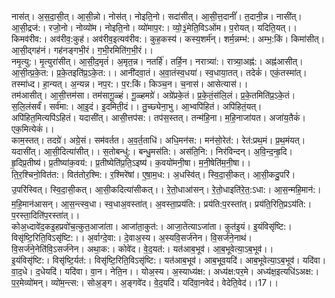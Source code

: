 

  
नास॑त्। अ॒स॒दा॒सी॒त्। आ॒सी॒न्नो। नोस॑त्। नोइति॒नो। सदा॑सीत्। आ॒सी॒त्त॒दानीं॑। त॒दानी॒न्न। नासी॑त्। आ॒सी॒द्रज॑:। रजो॒नो। नोव्यो॑म। नोइति॒नो। व्यो॑माप॒र:। व्यो॒३॒॑मेति॒विऽओ॑म। प॒रोयत्। यदिति॒यत्।। किमव॑रीव:। अव॑रीव॒:कुह॑। अव॑रीव॒इत्यव॑रीव:। कुह॒कस्य॑। कस्य॒शर्म॑न्। शर्म॒न्नम्भ॑:। अम्भ॒:किं। किमा॑सीत्। आ॒सी॒द्गह॑नं। गह॑नङ्गभी॒रं। ग॒भी॒रमिति॑ग॒भी॒रं।।  
नमृ॒त्यु:। मृ॒त्युरा॑सीत्। आ॒सी॒द॒मृतं॑। अ॒मृत॒न्न। नतर्हि॑। तर्हि॒न। नरात्र्या॑:। रात्र्या॒अह्न॑:। अह्न॑आसीत्। आ॒सी॒त्प्र॒के॒त:। प्र॒के॒तइति॑प्र॒ऽके॒त:।। आनी॑दवा॒तं। अ॒वा॒तंस्व॒धया॑। स्व॒धाया॒तत्। तदेकं॑। एकं॒तस्मा॑त्। तस्मा॑ध्द। हा॒न्यत्। अ॒न्यन्न। नप॒र:। प॒र:किं। किञ्च॒न। च॒नास॑। आसेत्यास॑।।  
तम॑आसीत्। आ॒सी॒त्तम॑सा। तम॑सागू॒ळ्हं। गू॒ळ्हमग्रे॑। अग्रे॑प्रके॒तं। प्र॒के॒तं॒स॑लि॒लं। प्र॒के॒तमिति॑प्र॒ऽके॒तं। स॒लि॒लंसर्वं॑। सर्व॑मा:। आ॒इ॒दं। इ॒दमिती॒दं।। तु॒च्छ्येना॒भु। आ॒भ्वपि॑हितं। अपि॑हितं॒यत्। अपि॑हित॒मित्यपि॑ऽहितं। यदासी॑त्। आसी॒त्तप॑स:। तप॑स॒स्तत्। तन्म॑हि॒ना। म॒हि॒नाजा॑यत। अजा॑य॒तैकं॑। एक॒मित्येकं॑।।  
काम॒स्तत्। तदग्रे॑। अग्रे॒सं। सम॑वर्तत। अ॒व॒र्त॒ताधि॑। अधि॒मन॑स:। मन॑सो॒रेत॑:। रेत॑:प्रथ॒मं। प्र॒थ॒मंयत्। यदासी॑त्। आ॒सी॒दित्या॑सीत्।। स॒तोबन्धु॑:। बन्धु॒मस॑ति:। अस॑ति॒नि:। निर॑विन्दन्। अ॒वि॒न्द॒न्हृ॒दि। हृ॒दिप्र॒तीष्य॑। प्र॒तीष्या॑क॒वय॑:। प्र॒तीष्येति॑प्र॒ति॒ऽइष्य॑। क॒वयो॑मनी॒षा। म॒नी॒षेति॑म॒नी॒षा।।  
ति॒र॒श्चिनो॒वित॑त:। वित॑तोर॒श्मि:। र॒श्मिरे॑षां। ए॒षा॒म॒ध:। अ॒धस्वि॑त्। स्वि॒दा॒सी॒कत्। आ॒सी॒कदु॒परि॑। उ॒परि॑स्वित्। स्वि॒दा॒सी॒कत्। आ॒सी॒कदित्या॑सीकत्।। रे॒तो॒धाआ॑सन्। रे॒तो॒धाइति॑रे॒त॒:ऽधा:। आ॒स॒न्महि॒मान॑:। म॒हि॒मान॑आसन्। आ॒स॒न्त्स्व॒धा। स्व॒धाअ॒वस्ता॑त्। अ॒वस्ता॒प्रय॑ति:। प्रय॑ति:प॒रस्ता॑त्। प्रय॑ति॒रिति॒प्रऽय॑ति:। प॒रस्ता॒दिति॑प॒रस्ता॑त्।।  
कोअ॒ध्दावे॑द॒कइ॒हप्रवो॑च॒त्कुत॒आजा॑ता। आजा॑ता॒कुत॑:। आजा॒तेत्याऽजा॑ता। कुत॑इ॒यं। इ॒यंविसृ॑ष्टि:। विसृ॑ष्टि॒रिति॒विऽसृ॑ष्टि:।। अ॒र्वाग्दे॒वा:। दे॒वाअ॒स्य। अ॒स्यवि॒सर्ज॑नेन। वि॒सर्ज॑ने॒नाथ॑। वि॒सर्ज॑ने॒नेति॑वि॒ऽसर्ज॑नेन। अथा॒क:। कोवे॑द। वे॒द॒यत॑:। यत॑आब॒भूव॑। आ॒ब॒भूवेत्या॒ऽब॒भूव॑।।  
इ॒यंविसृ॑ष्टि:। विसृ॑ष्टि॒र्यत॑:। विसृ॑ष्टि॒रिति॒विऽसृ॑ष्टि:। यत॑आब॒भूव॑। आब॒भूव॒यदि॑। आब॒भूवेत्या॒ऽब॒भूव॑। यदि॑वा। वा॒द॒धे। द॒धेयदि॑। यदि॑वा। वा॒न। नेति॒न।। योअ॒स्य। अ॒स्याध्य॑क्ष:। अध्य॑क्ष:पर॒मे। अध्य॑क्ष॒इत्यधि॑ऽअक्ष:। प॒र॒मेव्यो॑मन्। व्यो॑म॒न्त्स:। सोअ॒ङ्ग। अ॒ङ्गवे॑द। वे॒द॒यदि॑। यदि॑वा॒नवेद॑। वेदेति॒वेद॑।।17।।  
